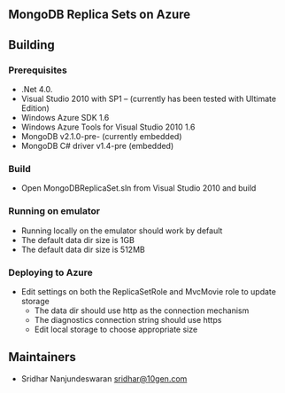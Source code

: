 ## MongoDB Replica Sets on Azure 

## Building
### Prerequisites
  * .Net 4.0.
  * Visual Studio 2010 with SP1 – (currently has been tested with Ultimate Edition)
  * Windows Azure SDK 1.6 
  * Windows Azure Tools for Visual Studio 2010 1.6
  * MongoDB v2.1.0-pre- (currently embedded)
  * MongoDB C# driver v1.4-pre (embedded)

### Build
  * Open MongoDBReplicaSet.sln from Visual Studio 2010 and build

### Running on emulator
  * Running locally on the emulator should work by default
  * The default data dir size is 1GB
  * The default data dir size is 512MB

### Deploying to Azure
  * Edit settings on both the ReplicaSetRole and MvcMovie role to update storage
    * The data dir should use http as the connection mechanism
    * The diagnostics connection string should use https
    * Edit local storage to choose appropriate size

## Maintainers
* Sridhar Nanjundeswaran       sridhar@10gen.com
